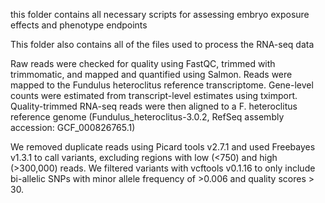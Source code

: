 this folder contains all necessary scripts for assessing embryo exposure effects and phenotype endpoints 

This folder also contains all of the files used to process the RNA-seq data

Raw reads were checked for quality using FastQC, trimmed with trimmomatic, and mapped and quantified using Salmon. Reads were mapped to the Fundulus heteroclitus reference transcriptome. Gene-level counts were estimated from transcript-level estimates using tximport. Quality-trimmed RNA-seq reads were then aligned to a F. heteroclitus reference genome (Fundulus_heteroclitus-3.0.2, RefSeq assembly accession: GCF_000826765.1)

We removed duplicate reads using Picard tools v2.7.1 and used Freebayes v1.3.1 to call variants, excluding regions with low (<750) and high (>300,000) reads. We filtered variants with vcftools v0.1.16 to only include bi-allelic SNPs with minor allele frequency of >0.006 and quality scores > 30.

